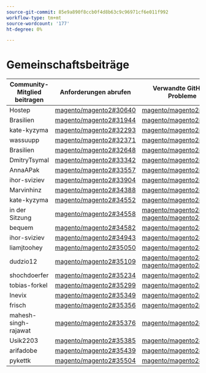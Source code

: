 ```yaml
---
source-git-commit: 85e9a890f8ccb0f4d8b63c9c96971cf6e011f992
workflow-type: tm+mt
source-wordcount: '177'
ht-degree: 0%

---
```

# Gemeinschaftsbeiträge

| Community-Mitglied beitragen | Anforderungen abrufen | Verwandte GitHub-Probleme |
| ------- | ------- | ------- |
| Hostep | [magento/magento2#30640](https://github.com/magento/magento2/pull/30640) | [magento/magento2#30607](https://github.com/magento/magento2/issues/30607) |
| Brasilien | [magento/magento2#31944](https://github.com/magento/magento2/pull/31944) | [magento/magento2#31947](https://github.com/magento/magento2/issues/31947) |
| kate-kyzyma | [magento/magento2#32293](https://github.com/magento/magento2/pull/32293) | [magento/magento2#32378](https://github.com/magento/magento2/issues/32378) |
| wassuupp | [magento/magento2#32371](https://github.com/magento/magento2/pull/32371) | [magento/magento2#33767](https://github.com/magento/magento2/issues/33767) |
| Brasilien | [magento/magento2#32648](https://github.com/magento/magento2/pull/32648) | [magento/magento2#32649](https://github.com/magento/magento2/issues/32649) |
| DmitryTsymal | [magento/magento2#33342](https://github.com/magento/magento2/pull/33342) | [magento/magento2#33344](https://github.com/magento/magento2/issues/33344) |
| AnnaAPak | [magento/magento2#33557](https://github.com/magento/magento2/pull/33557) | [magento/magento2#33692](https://github.com/magento/magento2/issues/33692) |
| ihor-sviziev | [magento/magento2#33904](https://github.com/magento/magento2/pull/33904) | [magento/magento2#33929](https://github.com/magento/magento2/issues/33929) |
| Marvinhinz | [magento/magento2#34388](https://github.com/magento/magento2/pull/34388) | [magento/magento2#35150](https://github.com/magento/magento2/issues/35150) |
| kate-kyzyma | [magento/magento2#34552](https://github.com/magento/magento2/pull/34552) | [magento/magento2#34631](https://github.com/magento/magento2/issues/34631) |
| in der Sitzung | [magento/magento2#34558](https://github.com/magento/magento2/pull/34558) | [magento/magento2#34563](https://github.com/magento/magento2/issues/34563) [magento/magento2#34595](https://github.com/magento/magento2/issues/34595) |
| bequem | [magento/magento2#34582](https://github.com/magento/magento2/pull/34582) | [magento/magento2#34988](https://github.com/magento/magento2/issues/34988) |
| ihor-sviziev | [magento/magento2#34943](https://github.com/magento/magento2/pull/34943) | [magento/magento2#34942](https://github.com/magento/magento2/issues/34942) |
| liamjtoohey | [magento/magento2#35050](https://github.com/magento/magento2/pull/35050) | [magento/magento2#35180](https://github.com/magento/magento2/issues/35180) |
| dudzio12 | [magento/magento2#35109](https://github.com/magento/magento2/pull/35109) | [magento/magento2#35108](https://github.com/magento/magento2/issues/35108) [magento/magento2#35128](https://github.com/magento/magento2/issues/35128) |
| shochdoerfer | [magento/magento2#35234](https://github.com/magento/magento2/pull/35234) | [magento/magento2#35315](https://github.com/magento/magento2/issues/35315) |
| tobias-forkel | [magento/magento2#35299](https://github.com/magento/magento2/pull/35299) | [magento/magento2#35458](https://github.com/magento/magento2/issues/35458) |
| Inevix | [magento/magento2#35349](https://github.com/magento/magento2/pull/35349) | [magento/magento2#35480](https://github.com/magento/magento2/issues/35480) |
| frisch | [magento/magento2#35356](https://github.com/magento/magento2/pull/35356) | [magento/magento2#35587](https://github.com/magento/magento2/issues/35587) |
| mahesh-singh-rajawat | [magento/magento2#35376](https://github.com/magento/magento2/pull/35376) | [magento/magento2#35204](https://github.com/magento/magento2/issues/35204) |
| Usik2203 | [magento/magento2#35385](https://github.com/magento/magento2/pull/35385) | [magento/magento2#35386](https://github.com/magento/magento2/issues/35386) |
| arifadobe | [magento/magento2#35439](https://github.com/magento/magento2/pull/35439) | [magento/magento2#35506](https://github.com/magento/magento2/issues/35506) |
| pykettk | [magento/magento2#35504](https://github.com/magento/magento2/pull/35504) | [magento/magento2#35505](https://github.com/magento/magento2/issues/35505) |